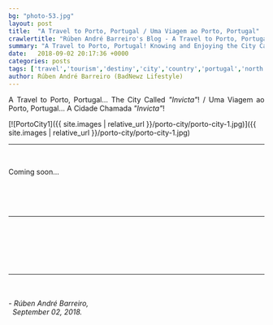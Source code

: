 ```yaml
---
bg: "photo-53.jpg"
layout: post
title:  "A Travel to Porto, Portugal / Uma Viagem ao Porto, Portugal"
crawlertitle: "Rúben André Barreiro's Blog - A Travel to Porto, Portugal"
summary: "A Travel to Porto, Portugal! Knowing and Enjoying the City Called 'Invicta'!"
date:   2018-09-02 20:17:36 +0000
categories: posts
tags: ['travel','tourism','destiny','city','country','portugal','north','porto','gaia']
author: Rúben André Barreiro (BadNewz Lifestyle)
---
```

<p align="justify">A Travel to Porto, Portugal... The City Called <i>"Invicta"</i>! / Uma Viagem ao Porto, Portugal... A Cidade Chamada <i>"Invicta"</i>!</p>

[![PortoCity1]({{ site.images | relative_url }}/porto-city/porto-city-1.jpg)]({{ site.images | relative_url }}/porto-city/porto-city-1.jpg)

<hr>
<br>

<p align="justify">Coming soon...</p>

<!--
<p align="justify">Suddenly, you realize that your cycle of true friendships is smaller than you imagined, and the most of them are the same people you kept from your childhood, because how more we grow older, it's hardest to trust in someone.</p>
-->

<!--<p align="justify">You look to the side and see that the people who passed in your life are already married, working, with the family constituted... They took other paths! And all of them for far away from you...</p>-->

<!--<p align="justify">When someone ask you about have children, the first thing that comes to your mind is that you don't even have pacience to care about yourself, so you will have even less pacience to care about a child. You ask yourself, "How can I be over 20 and still have pimples?". You look at the mirror, realize that the time has passed and that your appearance has changed. Not much... However, sometimes it will seem that yes.</p>-->

<!--<p align="justify">The weight of what you still need is very important. It becomes difficult to organize the time for your friends ("Let's date out a day of these?"). Work, college, dating... The crowds seem increasingly boring to you and your room more and more comforting. You realize that all the trips you planned, are not yet done... And you still be happy when you found some coins in the pockets of your pants!</p>-->

<!--<p align="justify">A thousand of questions and few certainties... But, at the end of everything, you realize you are still yourself... Better than you was a day and much smaller than you will be tomorrow!</p>-->

<br>
<br>

<!--<p align="justify">By: João Filipe Araújo</p>-->

<br>
<hr>
<br>

<!--<p align="justify">De repente, tu percebes que o teu ciclo de amizades verdadeiras é bem menor do que imaginavas e, praticamente são as mesmas pessoas da tua infância, porque quanto mais envelhecemos, mais difícil fica confiarmos em alguém.</p>-->

<!--<p align="justify">Tu olhas para o lado e vês que as pessoas que passaram pela tua vida já estão casadas, a trabalhar, com família constituída... Tomaram outros rumos! E todos para bem longe de ti...</p>-->

<!--<p align="justify">Quando alguém te pergunta sobre ter filhos, a primeira coisa que te vem à cabeça é que tu nem consegues ter paciência para cuidar nem de ti mesmo, quanto mais de uma criança. Tu questionas-te:  “Como posso ter mais de 20 anos e ainda ter espinhas?”. Olhas-te ao espelho e percebes que o tempo passou e que a tua aparência mudou. Não muito... No entanto, às vezes vai parecer que sim.</p>-->

<!--<p align="justify">O peso do que tu ainda ainda precisas conquistar fica muito maior. Torna-se difícil organizar o tempo para os teus amigos (“Vamos marcar um dia destes para sairmos.”)... Trabalho, faculdade, namoro… As multidões parecem-te cada vez mais chatas e o teu quarto cada vez mais reconfortante. Dás-te conta de que todas as viagens  que pensaste em fazer, ainda não se realizaram... E ainda ficas feliz quando achas algumas moedas nos bolsos da calças!</p>-->

<!--<p align="justify">Mil questões e poucas certezas... Mas, no final de tudo, tu percebes tu ainda és tu mesmo... Melhor do que foste um dia e bem menor do que serás amanhã!</p>-->

<br>
<br>

<!--<p align="justify">Por: João Filipe Araújo</p>-->

<br>

<br>
<hr>
<br>

<br>

<i>
    - Rúben André Barreiro,
    <br>
    &nbsp;
    September 02, 2018.
</i>